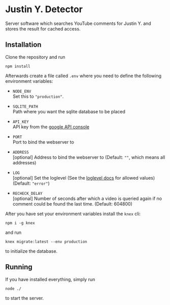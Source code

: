 # Justin Y. Detector

Server software which searches YouTube comments for Justin Y. and stores the result for cached access.

## Installation

Clone the repository and run

	npm install

Afterwards create a file called `.env` where you need to define the following environment variables:

- `NODE_ENV`  
Set this to `"production"`.
- `SQLITE_PATH`  
Path where you want the sqlite database to be placed
- `API_KEY`  
API key from the [google API console](https://console.cloud.google.com)
- `PORT`  
Port to bind the webserver to

- `ADDRESS`  
[optional] Address to bind the webserver to (Default: `""`, which means all addresses)
- `LOG`  
[optional] Set the loglevel (See the [loglevel docs](https://www.npmjs.com/package/loglevel) for allowed values) (Default: `"error"`)
- `RECHECK_DELAY`  
[optional] Number of seconds after which a video is queried again if no comment could be found the last time. (Default: 604800)

After you have set your environment variables install the `knex` cli:

	npm i -g knex

and run

	knex migrate:latest --env production

to initialize the database.

## Running

If you have installed everything, simply run

	node ./

to start the server.